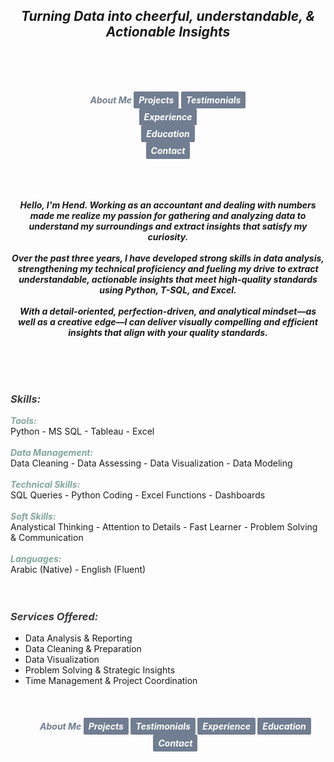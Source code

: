 ## ***<center><span style="color:dmc 3809">Turning Data into cheerful, understandable, & Actionable Insights</span></center>***
<br><br><br>
<strong><em><center><span style="color:#717d91"> About Me </span>
<a href="https://hend-a-ghafour.github.io/Projects" style="display:inline-block; padding:5px 8px; color:white; background-color:#717d91; text-align:center; text-decoration:none; border-radius:2px;">Projects</a> 
<a href="https://hend-a-ghafour.github.io/Testimonials" style="display:inline-block; padding:5px 8px; color:white; background-color:#717d91; text-align:center; text-decoration:none; border-radius:2px;"> Testimonials </a>  
<a href="https://hend-a-ghafour.github.io/Experience" style="display:inline-block; padding:5px 8px; color:white; background-color:#717d91; text-align:center; text-decoration:none; border-radius:2px;"> Experience </a>  
<a href="https://hend-a-ghafour.github.io/Certifications" style="display:inline-block; padding:5px 8px; color:white; background-color:#717d91; text-align:center; text-decoration:none; border-radius:2px;"> Education </a>  
<a href="https://hend-a-ghafour.github.io/Contact" style="display:inline-block; padding:5px 8px; color:white; background-color:#717d91; text-align:center; text-decoration:none; border-radius:2px;"> Contact </a></center></em></strong><br><br><br>
<p>
<strong><em><center>Hello, I'm Hend. Working as an accountant and dealing with numbers made me realize my passion for gathering and analyzing data to understand my surroundings and extract insights that satisfy my curiosity. <br><br> Over the past three years, I have developed strong skills in data analysis, strengthening my technical proficiency and fueling my drive to extract understandable, actionable insights that meet high-quality standards using Python, T-SQL, and Excel. <br><br> With a detail-oriented, perfection-driven, and analytical mindset—as well as a creative edge—I can deliver visually compelling and efficient insights that align with your quality standards.</center></em></strong>
</p>
  <br> <br> <br> 

### ***<span style="color:#3c3a3d"> Skills: </span>***
***<span style="color:#82a69c"> Tools: </span>***<br>   Python - MS SQL - Tableau - Excel <br> <br> 
***<span style="color:#82a69c"> Data Management: </span>***<br>   Data Cleaning - Data Assessing - Data Visualization - Data Modeling <br> <br> 
***<span style="color:#82a69c">  Technical Skills: </span>***<br>   SQL Queries - Python Coding - Excel Functions - Dashboards <br> <br> 
***<span style="color:#82a69c"> Soft Skills: </span>***<br>   Analystical Thinking - Attention to Details -  Fast Learner - Problem Solving & Communication <br> <br> 
***<span style="color:#82a69c"> Languages: </span>***<br>   Arabic (Native) - English (Fluent) <br> <br> <br> 

### ***<span style="color:#3c3a3d"> Services Offered: </span>***
- Data Analysis & Reporting
- Data Cleaning & Preparation
- Data Visualization
- Problem Solving & Strategic Insights
- Time Management & Project Coordination
<br><br><br><br>
<strong><em><center><span style="color:#717d91"> About Me </span>  <a href="https://hend-a-ghafour.github.io/Projects" style="display:inline-block; padding:5px 8px; color:white; background-color:#717d91; text-align:center; text-decoration:none; border-radius:2px;">Projects</a> <a href="https://hend-a-ghafour.github.io/Testimonials" style="display:inline-block; padding:5px 8px; color:white; background-color:#717d91; text-align:center; text-decoration:none; border-radius:2px;"> Testimonials </a>  <a href="https://hend-a-ghafour.github.io/Experience" style="display:inline-block; padding:5px 8px; color:white; background-color:#717d91; text-align:center; text-decoration:none; border-radius:2px;"> Experience </a>  <a href="https://hend-a-ghafour.github.io/Certifications" style="display:inline-block; padding:5px 8px; color:white; background-color:#717d91; text-align:center; text-decoration:none; border-radius:2px;"> Education </a>  <a href="https://hend-a-ghafour.github.io/Contact" style="display:inline-block; padding:5px 8px; color:white; background-color:#717d91; text-align:center; text-decoration:none; border-radius:2px;"> Contact </a></center></em></strong><br><br><br>



